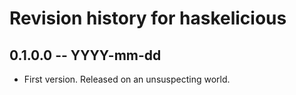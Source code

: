 # Revision history for haskelicious

## 0.1.0.0 -- YYYY-mm-dd

* First version. Released on an unsuspecting world.
